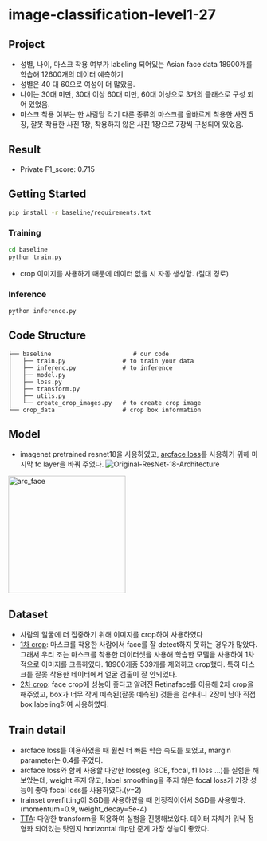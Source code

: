 # image-classification-level1-27

## Project
- 성별, 나이, 마스크 착용 여부가 labeling 되어있는 Asian face data 18900개를 학습해 12600개의 데이터 예측하기
- 성별은 40 대 60으로 여성이 더 많았음.
- 나이는 30대 미만, 30대 이상 60대 미만, 60대 이상으로 3개의 클래스로 구성 되어 있었음.
- 마스크 착용 여부는 한 사람당 각기 다른 종류의 마스크를 올바르게 착용한 사진 5장, 잘못 착용한 사진 1장, 착용하지 않은 사진 1장으로 7장씩 구성되어 있었음.



## Result
- Private F1_score: 0.715



## Getting Started
```bash
pip install -r baseline/requirements.txt
```



### Training
```bash
cd baseline
python train.py
```
- crop 이미지를 사용하기 때문에 데이터 없을 시 자동 생성함. (절대 경로)



### Inference
```
python inference.py
```



## Code Structure
```
├── baseline                       # our code
│   ├── train.py                # to train your data
│   ├── inferenc.py             # to inference 
│   ├── model.py
│   ├── loss.py
│   ├── transform.py
│   ├── utils.py
│   └── create_crop_images.py   # to create crop image
└── crop_data                   # crop box information
```



## Model
- imagenet pretrained resnet18을 사용하였고, <a href = 'https://github.com/ronghuaiyang/arcface-pytorch'>arcface loss</a>를 사용하기 위해 마지막 fc layer을 바꿔 주었다.
![Original-ResNet-18-Architecture](https://user-images.githubusercontent.com/78612464/132025698-63850b47-bad8-4007-a023-b5211d4fbe5f.png)  
<img width="235" alt="arc_face" src="https://user-images.githubusercontent.com/78612464/132025759-239afd7f-761d-4e5d-bc05-a4ae7135e1c7.png">



## Dataset
- 사람의 얼굴에 더 집중하기 위해 이미지를 crop하여 사용하였다
- <a href = 'https://github.com/rakshit087/Face-Mask-Detection-PyTorch'>1차 crop</a>: 마스크를 착용한 사람에서 face를 잘 detect하지 못하는 경우가 많았다. 그래서 우리 조는 마스크를 착용한 데이터셋을 사용해 학습한 모델을 사용하여 1차적으로 이미지를 크롭하였다. 18900개중 539개를 제외하고 crop했다. 특히 마스크를 잘못 착용한 데이터에서 얼굴 검출이 잘 안되었다.
- <a href = 'https://github.com/biubug6/Pytorch_Retinaface'>2차 crop</a>: face crop에 성능이 좋다고 알려진 Retinaface를 이용해 2차 crop을 해주었고, box가 너무 작게 예측된(잘못 예측된) 것들을 걸러내니 2장이 남아 직접 box labeling하여 사용하였다.



## Train detail
- arcface loss를 이용하였을 때 훨씬 더 빠른 학습 속도를 보였고, margin parameter는 0.4를 주었다.
- arcface loss와 함께 사용할 다양한 loss(eg. BCE, focal, f1 loss ...)를 실험을 해보았는데, weight 주지 않고, label smoothing을 주지 않은 focal loss가 가장 성능이 좋아 focal loss를 사용하였다.($\gamma$=2)
- trainset overfitting이 SGD를 사용하였을 때 안정적이어서 SGD를 사용했다. (momentum=0.9, weight_decay=5e-4)
- <a href = 'https://github.com/qubvel/ttach'>TTA</a>: 다양한 transform을 적용하여 실험을 진행해보았다. 데이터 자체가 워낙 정형화 되어있는 탓인지 horizontal flip만 준게 가장 성능이 좋았다.

